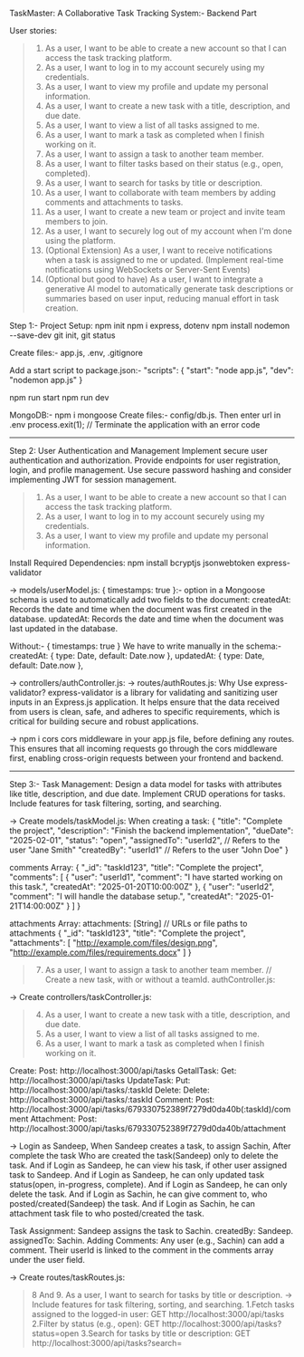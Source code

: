 TaskMaster: A Collaborative Task Tracking System:- Backend Part

User stories:
> 1. As a user, I want to be able to create a new account so that I can access the task tracking platform.
> 2. As a user, I want to log in to my account securely using my credentials.
> 3. As a user, I want to view my profile and update my personal information.
> 4. As a user, I want to create a new task with a title, description, and due date.
> 5. As a user, I want to view a list of all tasks assigned to me.
> 6. As a user, I want to mark a task as completed when I finish working on it.
> 7. As a user, I want to assign a task to another team member.
> 8. As a user, I want to filter tasks based on their status (e.g., open, completed).
> 9. As a user, I want to search for tasks by title or description.
> 10. As a user, I want to collaborate with team members by adding comments and attachments to tasks.
> 11. As a user, I want to create a new team or project and invite team members to join.
> 12. As a user, I want to securely log out of my account when I'm done using the platform.
> 13. (Optional Extension) As a user, I want to receive notifications when a task is assigned to me or updated. (Implement real-time notifications using WebSockets or Server-Sent Events)
> 14. (Optional but good to have) As a user, I want to integrate a generative AI model to automatically generate task descriptions or summaries based on user input, reducing manual effort in task creation.


Step 1:- Project Setup:
npm init
npm i express, dotenv
npm install nodemon --save-dev
git init, git status

Create files:- app.js, .env, .gitignore

Add a start script to package.json:-
"scripts": {
    "start": "node app.js",
    "dev": "nodemon app.js"
}

npm run start
npm run dev

MongoDB:-
npm i mongoose
Create files:- config/db.js.
Then enter url in .env
process.exit(1); // Terminate the application with an error code

--------------------------------------------------------------------
Step 2: User Authentication and Management
Implement secure user authentication and authorization.
Provide endpoints for user registration, login, and profile management.
Use secure password hashing and consider implementing JWT for session management.

> 1. As a user, I want to be able to create a new account so that I can access the task tracking platform.
> 2. As a user, I want to log in to my account securely using my credentials.
> 3. As a user, I want to view my profile and update my personal information.

Install Required Dependencies:
npm install bcryptjs jsonwebtoken express-validator

-> models/userModel.js:
{ timestamps: true }:- option in a Mongoose schema is used to automatically add two fields to the document:
createdAt: Records the date and time when the document was first created in the database.
updatedAt: Records the date and time when the document was last updated in the database.

Without:- { timestamps: true }
We have to write manually in the schema:-
createdAt: { type: Date, default: Date.now },
updatedAt: { type: Date, default: Date.now },

-> controllers/authController.js:
-> routes/authRoutes.js:
Why Use express-validator?
express-validator is a library for validating and sanitizing user inputs in an Express.js application. It helps ensure that the data received from users is clean, safe, and adheres to specific requirements, which is critical for building secure and robust applications.

-> npm i cors
cors middleware in your app.js file, before defining any routes. This ensures that all incoming requests go through the cors middleware first, enabling cross-origin requests between your frontend and backend.

-------------------------------------------------------
Step 3:- Task Management:
Design a data model for tasks with attributes like title, description, and due date.
Implement CRUD operations for tasks.
Include features for task filtering, sorting, and searching.

-> Create models/taskModel.js:
When creating a task:
{
  "title": "Complete the project",
  "description": "Finish the backend implementation",
  "dueDate": "2025-02-01",
  "status": "open",
  "assignedTo": "userId2",   // Refers to the user "Jane Smith"
  "createdBy": "userId1"     // Refers to the user "John Doe"
}

comments Array:
{
    "_id": "taskId123",
    "title": "Complete the project",
    "comments": [
        {
            "user": "userId1",
            "comment": "I have started working on this task.",
            "createdAt": "2025-01-20T10:00:00Z"
        },
        {
            "user": "userId2",
            "comment": "I will handle the database setup.",
            "createdAt": "2025-01-21T14:00:00Z"
        }
    ]
}

attachments Array:
attachments: [String]  // URLs or file paths to attachments
{
    "_id": "taskId123",
    "title": "Complete the project",
    "attachments": [
        "http://example.com/files/design.png",
        "http://example.com/files/requirements.docx"
    ]
}

> 7. As a user, I want to assign a task to another team member.
// Create a new task, with or without a teamId. authController.js:

-> Create controllers/taskController.js:
> 4. As a user, I want to create a new task with a title, description, and due date.
> 5. As a user, I want to view a list of all tasks assigned to me.
> 6. As a user, I want to mark a task as completed when I finish working on it.

Create: Post: http://localhost:3000/api/tasks
GetallTask: Get: http://localhost:3000/api/tasks
UpdateTask: Put: http://localhost:3000/api/tasks/:taskId
Delete: Delete: http://localhost:3000/api/tasks/:taskId
Comment: Post: http://localhost:3000/api/tasks/679330752389f7279d0da40b(:taskId)/comment
Attachment: Post: http://localhost:3000/api/tasks/679330752389f7279d0da40b/attachment

-> Login as Sandeep, When Sandeep creates a task, to assign Sachin, After complete the task Who are created the task(Sandeep) only to delete the task.
And if Login as Sandeep, he can view his task, if other user assigned task to Sandeep.
And if Login as Sandeep, he can only updated task status(open, in-progress, complete).
And if Login as Sandeep, he can only delete the task.
And if Login as Sachin, he can give comment to, who posted/created(Sandeep) the task.
And if Login as Sachin, he can attachment task file to who posted/created the task.

Task Assignment: Sandeep assigns the task to Sachin.
createdBy: Sandeep.
assignedTo: Sachin.
Adding Comments: Any user (e.g., Sachin) can add a comment. Their userId is linked to the comment in the comments array under the user field.

-> Create routes/taskRoutes.js:

> 8 And 9. As a user, I want to search for tasks by title or description.
-> Include features for task filtering, sorting, and searching.
1.Fetch tasks assigned to the logged-in user:
  GET http://localhost:3000/api/tasks
2.Filter by status (e.g., open):
  GET http://localhost:3000/api/tasks?status=open
3.Search for tasks by title or description:
  GET http://localhost:3000/api/tasks?search=<title>
4.Sort by due date (ascending):
  GET http://localhost:3000/api/tasks?sortBy=dueDate&order=asc
5.Combined Example: Fetch tasks assigned to a specific user, filtered by status, and sorted by due date:
  GET http://localhost:3000/api/tasks?assignedTo=<userId>&status=open&sortBy=dueDate&order=desc

How It Works
1.Default Behavior:
  If no query parameters are provided, it fetches tasks assigned to the logged-in user (req.user.id).
2.Filtering Options:
  status → Filters tasks by their status (open, in-progress, completed).
  assignedTo → Fetches tasks assigned to a specific user (if specified).
  createdBy → Fetches tasks created by a specific user (if specified).
3.Searching:
  Search tasks by title or description using the search query parameter.
4.Sorting:
  Sort by any field (e.g., dueDate, createdAt) using sortBy.
  Specify the sorting order (asc or desc) with the order parameter.

Advantages of This Solution:-
> Unified logic for fetching, filtering, sorting, and searching.
> Dynamic query building ensures flexibility and scalability.
> Handles both specific (assignedTo: req.user.id) and general filtering requirements.


------------------------------------------------------------
Step-4:- Team/Project Collaboration:
As a user, I want to create a new team or project and invite team members to join.
As a user, I want to assign a task to another team member.

->models/teamModel.js:-

->controllers/teamController.js:-
POST: http://localhost:3000/api/teams
    > Body:{
    "name": "Development Team",
    "description": "Team responsible for backend development"
    }
POST: http://localhost:3000/api/teams/invite
    {
        "teamId": "6793719c5ad635d40928a3b5",
        "userId": "678fa2d8bd84184b04304059"
    }


->controllers/taskController.js:-

> 11. As a user, I want to create a new team or project and invite team members to join.
> User(Nicky) can create new team
> User can invite another user, to the team, And he will become a member of the team.
> Nicky can create new task, for existing team using teamId.

> 10. As a user, I want to collaborate with team members by adding comments and attachments to tasks.
> If a user adding comment/attachment to the team task, he must be member of the team. if not get-error message.
  const task = await Task.findById(id).populate('teamId'); // Populate teamId for verification
  // If the task is associated with a team, verify membership
  if (task.teamId) {
      const isMember = task.teamId.members.includes(req.user.id);
        if (!isMember) {
          return res.status(403).json({ message: "You must be a team member to comment on this task." });
        }
  }
The .populate() method is a Mongoose function that replaces a referenced ObjectId field (in this case, teamId) with the actual document it references.
The teamId in the Task schema is defined as a reference to the Team model. Using .populate('teamId') allows us to fetch the complete Team document associated with the task.

> 12. As a user, I want to securely log out of my account when I'm done using the platform.
Create a new file models/blacklistModel.js:
Updated authController.js: logout Controller
middlewares/blacklistMiddleware.js:
Updated authMiddleware.js: Update the authMiddleware to Use checkBlacklist
Updated authRoute.js: router.post('/logout', authMiddleware, logoutUser);

Endpoint: POST /api/auth/logout
Headers:
{
    "Authorization": "Bearer <JWT_TOKEN>"
}
